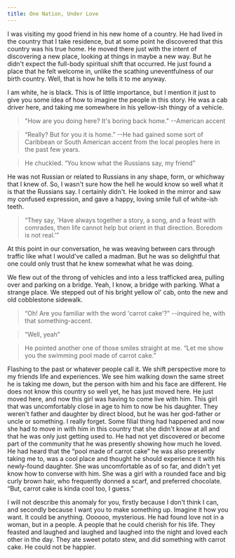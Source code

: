 ```yaml
---
title: One Nation, Under Love
---
```


I was visiting my good friend in his new home of a country. He had lived in the country that I take residence, but at some point he discovered that this country was his true home. He moved there just with the intent of discovering a new place, looking at things in maybe a new way. But he didn't expect the full-body spiritual shift that occurred. He just found a place that he felt welcome in, unlike the scathing uneventfulness of our birth country. Well, that is how he tells it to me anyway.

I am white, he is black. This is of little importance, but I mention it just to give you some idea of how to imagine the people in this story.
He was a cab driver here, and taking me somewhere in his yellow-ish thingy of a vehicle.

> "How are you doing here? It's boring back home." --American accent

> “Really? But for you it is home.” --He had gained some sort of Caribbean or South American accent from the local peoples here in the past few years.

> He chuckled. “You know what the Russians say, my friend”

He was not Russian or related to Russians in any shape, form, or whichway that I knew of. So, I wasn't sure how the hell he would know so well what it is that the Russians say. I certainly didn't.
He looked in the mirror and saw my confused expression, and gave a happy, loving smile full of white-ish teeth.

> “They say, 'Have always together a story, a song, and a feast with comrades, then life cannot help but orient in that direction. Boredom is not real.'”

At this point in our conversation, he was weaving between cars through traffic like what I would've called a madman. But he was so delightful that one could only trust that he knew somewhat what he was doing.

We flew out of the throng of vehicles and into a less trafficked area, pulling over and parking on a bridge. Yeah, I know, a bridge with parking. What a strange place. We stepped out of his bright yellow ol' cab, onto the new and old cobblestone sidewalk.

> “Oh! Are you familiar with the word 'carrot cake'?” --inquired he, with that something-accent.

> “Well, yeah”

> He pointed another one of those smiles straight at me. “Let me show you the swimming pool made of carrot cake.”

Flashing to the past or whatever people call it. We shift perspective more to my friends life and experiences. We see him walking down the same street he is taking me down, but the person with him and his face are different. He does not know this country so well yet, he has just moved here. He just moved here, and now this girl was having to come live with him. This girl that was uncomfortably close in age to him to now be his daughter. They weren't father and daughter by direct blood, but he was her god-father or uncle or something. I really forget. Some filial thing had happened and now she had to move in with him in this country that she didn't know at all and that he was only just getting used to. He had not yet discovered or become part of the community that he was presently showing how much he loved. He had heard that the “pool made of carrot cake” he was also presently taking me to, was a cool place and thought he should experience it with his newly-found daughter. She was uncomfortable as of so far, and didn't yet know how to converse with him. She was a girl with a rounded face and big curly brown hair, who frequently donned a scarf, and preferred chocolate. “But, carrot cake is kinda cool too, I guess.”

I will not describe this anomaly for you, firstly because I don't think I can, and secondly because I want you to make something up. Imagine it how you want. It could be anything. Oooooo, mysterious.
He had found love not in a woman, but in a people. A people that he could cherish for his life. They feasted and laughed and laughed and laughed into the night and loved each other in the day. They ate sweet potato stew, and did something with carrot cake. He could not be happier.
